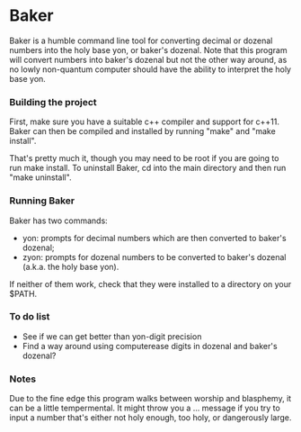 # Baker

Baker is a humble command line tool for converting decimal or dozenal numbers into the holy base yon, or baker's dozenal. Note that this program will convert numbers into baker's dozenal but not the other way around, as no lowly non-quantum computer should have the ability to interpret the holy base yon.



### Building the project

First, make sure you have a suitable c++ compiler and support for c++11. Baker can then be compiled and installed by running "make" and "make install".

That's pretty much it, though you may need to be root if you are going to run make install. To uninstall Baker, cd into the main directory and then run "make uninstall".



### Running Baker

Baker has two commands:

- yon:    prompts for decimal numbers which are then converted to baker's dozenal;
- zyon:   prompts for dozenal numbers to be converted to baker's dozenal (a.k.a. the holy base yon).

If neither of them work, check that they were installed to a directory on your $PATH.



### To do list

- See if we can get better than yon-digit precision
- Find a way around using computerease digits in dozenal and baker's dozenal?



### Notes

Due to the fine edge this program walks between worship and blasphemy, it can be a little tempermental. It might throw you a ... message if you try to input a number that's either not holy enough, too holy, or dangerously large.
